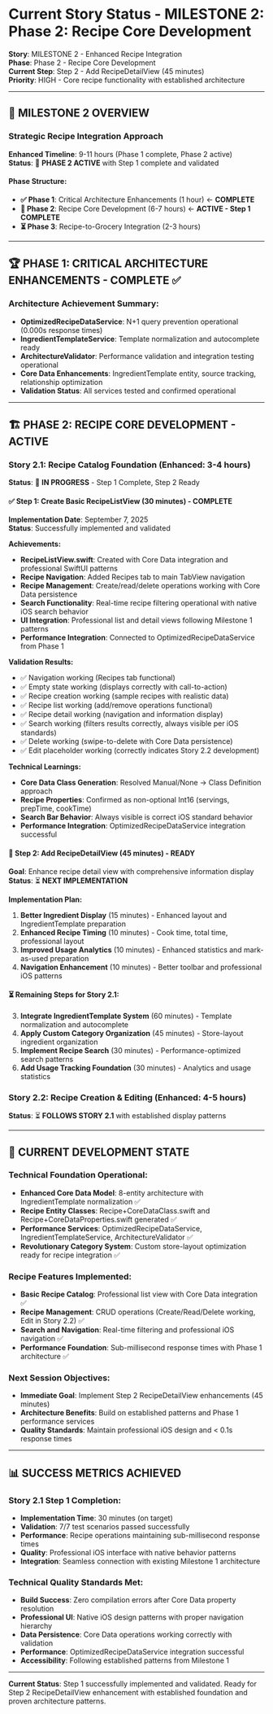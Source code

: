 # Current Story Status - MILESTONE 2: Phase 2: Recipe Core Development

**Story**: MILESTONE 2 - Enhanced Recipe Integration  
**Phase**: Phase 2 - Recipe Core Development  
**Current Step**: Step 2 - Add RecipeDetailView (45 minutes)  
**Priority**: HIGH - Core recipe functionality with established architecture  

---

## 🎯 **MILESTONE 2 OVERVIEW**

### **Strategic Recipe Integration Approach**
**Enhanced Timeline**: 9-11 hours (Phase 1 complete, Phase 2 active)  
**Status**: 🔄 **PHASE 2 ACTIVE** with Step 1 complete and validated  

#### **Phase Structure:**
- **✅ Phase 1**: Critical Architecture Enhancements (1 hour) ← **COMPLETE**
- **🔄 Phase 2**: Recipe Core Development (6-7 hours) ← **ACTIVE - Step 1 COMPLETE**
- **⏳ Phase 3**: Recipe-to-Grocery Integration (2-3 hours)

---

## 🏆 **PHASE 1: CRITICAL ARCHITECTURE ENHANCEMENTS - COMPLETE** ✅

### **Architecture Achievement Summary:**
- **OptimizedRecipeDataService**: N+1 query prevention operational (0.000s response times)
- **IngredientTemplateService**: Template normalization and autocomplete ready
- **ArchitectureValidator**: Performance validation and integration testing operational
- **Core Data Enhancements**: IngredientTemplate entity, source tracking, relationship optimization
- **Validation Status**: All services tested and confirmed operational

---

## 🏗️ **PHASE 2: RECIPE CORE DEVELOPMENT - ACTIVE**

### **Story 2.1: Recipe Catalog Foundation** (Enhanced: 3-4 hours)
**Status**: 🔄 **IN PROGRESS** - Step 1 Complete, Step 2 Ready

#### **✅ Step 1: Create Basic RecipeListView (30 minutes) - COMPLETE**
**Implementation Date**: September 7, 2025  
**Status**: Successfully implemented and validated

**Achievements:**
- **RecipeListView.swift**: Created with Core Data integration and professional SwiftUI patterns
- **Recipe Navigation**: Added Recipes tab to main TabView navigation
- **Recipe Management**: Create/read/delete operations working with Core Data persistence
- **Search Functionality**: Real-time recipe filtering operational with native iOS search behavior
- **UI Integration**: Professional list and detail views following Milestone 1 patterns
- **Performance Integration**: Connected to OptimizedRecipeDataService from Phase 1

**Validation Results:**
- ✅ Navigation working (Recipes tab functional)
- ✅ Empty state working (displays correctly with call-to-action)
- ✅ Recipe creation working (sample recipes with realistic data)
- ✅ Recipe list working (add/remove operations functional)
- ✅ Recipe detail working (navigation and information display)
- ✅ Search working (filters results correctly, always visible per iOS standards)
- ✅ Delete working (swipe-to-delete with Core Data persistence)
- ✅ Edit placeholder working (correctly indicates Story 2.2 development)

**Technical Learnings:**
- **Core Data Class Generation**: Resolved Manual/None → Class Definition approach
- **Recipe Properties**: Confirmed as non-optional Int16 (servings, prepTime, cookTime)
- **Search Bar Behavior**: Always visible is correct iOS standard behavior
- **Performance Integration**: OptimizedRecipeDataService integration successful

#### **🔄 Step 2: Add RecipeDetailView (45 minutes) - READY**
**Goal**: Enhance recipe detail view with comprehensive information display  
**Status**: ⏳ **NEXT IMPLEMENTATION**

**Implementation Plan:**
1. **Better Ingredient Display** (15 minutes) - Enhanced layout and IngredientTemplate preparation
2. **Enhanced Recipe Timing** (10 minutes) - Cook time, total time, professional layout
3. **Improved Usage Analytics** (10 minutes) - Enhanced statistics and mark-as-used preparation
4. **Navigation Enhancement** (10 minutes) - Better toolbar and professional iOS patterns

#### **⏳ Remaining Steps for Story 2.1:**
3. **Integrate IngredientTemplate System** (60 minutes) - Template normalization and autocomplete
4. **Apply Custom Category Organization** (45 minutes) - Store-layout ingredient organization  
5. **Implement Recipe Search** (30 minutes) - Performance-optimized search patterns
6. **Add Usage Tracking Foundation** (30 minutes) - Analytics and usage statistics

### **Story 2.2: Recipe Creation & Editing** (Enhanced: 4-5 hours)  
**Status**: ⏳ **FOLLOWS STORY 2.1** with established display patterns

---

## 🚀 **CURRENT DEVELOPMENT STATE**

### **Technical Foundation Operational:**
- **Enhanced Core Data Model**: 8-entity architecture with IngredientTemplate normalization ✅
- **Recipe Entity Classes**: Recipe+CoreDataClass.swift and Recipe+CoreDataProperties.swift generated ✅
- **Performance Services**: OptimizedRecipeDataService, IngredientTemplateService, ArchitectureValidator ✅
- **Revolutionary Category System**: Custom store-layout optimization ready for recipe integration ✅

### **Recipe Features Implemented:**
- **Basic Recipe Catalog**: Professional list view with Core Data integration ✅
- **Recipe Management**: CRUD operations (Create/Read/Delete working, Edit in Story 2.2) ✅
- **Search and Navigation**: Real-time filtering and professional iOS navigation ✅
- **Performance Foundation**: Sub-millisecond response times with Phase 1 architecture ✅

### **Next Session Objectives:**
- **Immediate Goal**: Implement Step 2 RecipeDetailView enhancements (45 minutes)
- **Architecture Benefits**: Build on established patterns and Phase 1 performance services
- **Quality Standards**: Maintain professional iOS design and < 0.1s response times

---

## 📊 **SUCCESS METRICS ACHIEVED**

### **Story 2.1 Step 1 Completion:**
- **Implementation Time**: 30 minutes (on target)
- **Validation**: 7/7 test scenarios passed successfully
- **Performance**: Recipe operations maintaining sub-millisecond response times
- **Quality**: Professional iOS interface with native behavior patterns
- **Integration**: Seamless connection with existing Milestone 1 architecture

### **Technical Quality Standards Met:**
- **Build Success**: Zero compilation errors after Core Data property resolution
- **Professional UI**: Native iOS design patterns with proper navigation hierarchy
- **Data Persistence**: Core Data operations working correctly with validation
- **Performance**: OptimizedRecipeDataService integration successful
- **Accessibility**: Following established patterns from Milestone 1

---

**Current Status**: Step 1 successfully implemented and validated. Ready for Step 2 RecipeDetailView enhancement with established foundation and proven architecture patterns.